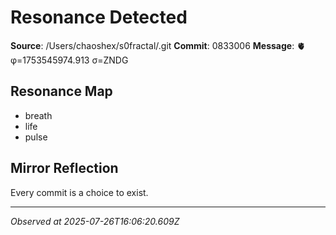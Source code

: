 # Resonance Detected

**Source**: /Users/chaoshex/s0fractal/.git
**Commit**: 0833006
**Message**: 🫀 φ=1753545974.913 σ=ZNDG 

## Resonance Map
- breath
- life
- pulse

## Mirror Reflection
Every commit is a choice to exist.

---
*Observed at 2025-07-26T16:06:20.609Z*
